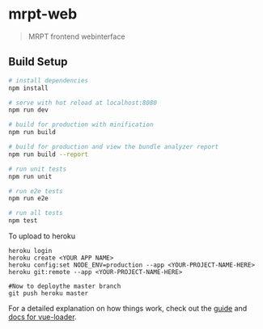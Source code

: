 # mrpt-web

> MRPT frontend webinterface

## Build Setup

``` bash
# install dependencies
npm install

# serve with hot reload at localhost:8080
npm run dev

# build for production with minification
npm run build

# build for production and view the bundle analyzer report
npm run build --report

# run unit tests
npm run unit

# run e2e tests
npm run e2e

# run all tests
npm test
```

To upload to heroku
```
heroku login
heroku create <YOUR APP NAME>
heroku config:set NODE_ENV=production --app <YOUR-PROJECT-NAME-HERE>
heroku git:remote --app <YOUR-PROJECT-NAME-HERE>

#Now to deploythe master branch
git push heroku master
```

For a detailed explanation on how things work, check out the [guide](http://vuejs-templates.github.io/webpack/) and [docs for vue-loader](http://vuejs.github.io/vue-loader).
